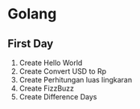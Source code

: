 # Golang

## First Day
1. Create Hello World
2. Create Convert USD to Rp
3. Create Perhitungan luas lingkaran
4. Create FizzBuzz
5. Create Difference Days
